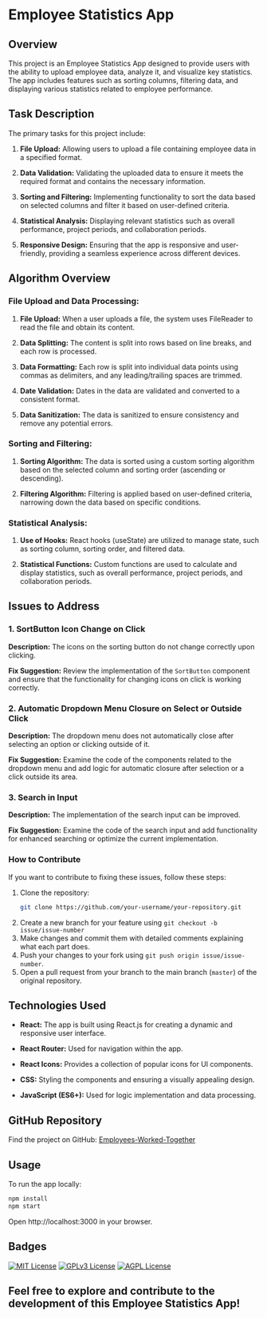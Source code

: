# Employee Statistics App

## Overview

This project is an Employee Statistics App designed to provide users with the ability to upload employee data, analyze it, and visualize key statistics. The app includes features such as sorting columns, filtering data, and displaying various statistics related to employee performance.

## Task Description

The primary tasks for this project include:

1. **File Upload:** Allowing users to upload a file containing employee data in a specified format.

2. **Data Validation:** Validating the uploaded data to ensure it meets the required format and contains the necessary information.

3. **Sorting and Filtering:** Implementing functionality to sort the data based on selected columns and filter it based on user-defined criteria.

4. **Statistical Analysis:** Displaying relevant statistics such as overall performance, project periods, and collaboration periods.

5. **Responsive Design:** Ensuring that the app is responsive and user-friendly, providing a seamless experience across different devices.

## Algorithm Overview

### File Upload and Data Processing:

1. **File Upload:** When a user uploads a file, the system uses FileReader to read the file and obtain its content.

2. **Data Splitting:** The content is split into rows based on line breaks, and each row is processed.

3. **Data Formatting:** Each row is split into individual data points using commas as delimiters, and any leading/trailing spaces are trimmed.

4. **Date Validation:** Dates in the data are validated and converted to a consistent format.

5. **Data Sanitization:** The data is sanitized to ensure consistency and remove any potential errors.

### Sorting and Filtering:

1. **Sorting Algorithm:** The data is sorted using a custom sorting algorithm based on the selected column and sorting order (ascending or descending).

2. **Filtering Algorithm:** Filtering is applied based on user-defined criteria, narrowing down the data based on specific conditions.

### Statistical Analysis:

1. **Use of Hooks:** React hooks (useState) are utilized to manage state, such as sorting column, sorting order, and filtered data.

2. **Statistical Functions:** Custom functions are used to calculate and display statistics, such as overall performance, project periods, and collaboration periods.


## Issues to Address

### 1. SortButton Icon Change on Click

**Description:** The icons on the sorting button do not change correctly upon clicking.

**Fix Suggestion:** Review the implementation of the `SortButton` component and ensure that the functionality for changing icons on click is working correctly.

### 2. Automatic Dropdown Menu Closure on Select or Outside Click

**Description:** The dropdown menu does not automatically close after selecting an option or clicking outside of it.

**Fix Suggestion:** Examine the code of the components related to the dropdown menu and add logic for automatic closure after selection or a click outside its area.

### 3. Search in Input

**Description:** The implementation of the search input can be improved.

**Fix Suggestion:** Examine the code of the search input and add functionality for enhanced searching or optimize the current implementation.

### How to Contribute

If you want to contribute to fixing these issues, follow these steps:

1. Clone the repository:
   ```bash
   git clone https://github.com/your-username/your-repository.git
   ```
2. Create a new branch for your feature using `git checkout -b issue/issue-number`
3. Make changes and commit them with detailed comments explaining what each part does.
4. Push your changes to your fork using `git push origin issue/issue-number`.
5. Open a pull request from your branch to the main branch (`master`) of the original repository.
    
## Technologies Used

- **React:** The app is built using React.js for creating a dynamic and responsive user interface.

- **React Router:** Used for navigation within the app.

- **React Icons:** Provides a collection of popular icons for UI components.

- **CSS:** Styling the components and ensuring a visually appealing design.

- **JavaScript (ES6+):** Used for logic implementation and data processing.

## GitHub Repository

Find the project on GitHub: [Employees-Worked-Together](https://github.com/visionNew/Employees-Worked-Together)

## Usage

To run the app locally:

```bash
npm install
npm start
```
Open http://localhost:3000 in your browser.

## Badges

[![MIT License](https://img.shields.io/badge/License-MIT-green.svg)](https://choosealicense.com/licenses/mit/)
[![GPLv3 License](https://img.shields.io/badge/License-GPL%20v3-yellow.svg)](https://opensource.org/licenses/)
[![AGPL License](https://img.shields.io/badge/license-AGPL-blue.svg)](http://www.gnu.org/licenses/agpl-3.0)

## Feel free to explore and contribute to the development of this Employee Statistics App!

